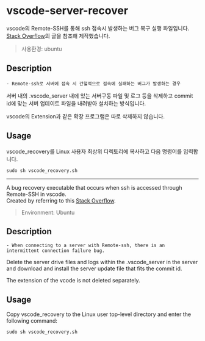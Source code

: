 # vscode-server-recover  

vscode의 Remote-SSH를 통해 ssh 접속시 발생하는 버그 복구 실행 파일입니다.  
[Stack Overflow](https://stackoverflow.com/questions/56671520/how-can-i-install-vscode-server-in-linux-offline)의 글을 참조해 제작했습니다.  

> 사용환경: ubuntu

## Description  

    - Remote-ssh로 서버에 접속 시 간헐적으로 접속에 실패하는 버그가 발생하는 경우

서버 내의 .vscode_server 내에 있는 서버구동 파일 및 로그 등을 삭제하고 commit id에 맞는 서버 업데이트 파일을 내려받아 설치하는 방식입니다.  

vscode의 Extension과 같은 확장 프로그램은 따로 삭제하지 않습니다.

## Usage
vscode_recovery를 Linux 사용자 최상위 디렉토리에 복사하고 다음 명령어를 입력합니다.  

```
sudo sh vscode_recovery.sh  
```

---  

A bug recovery executable that occurs when ssh is accessed through Remote-SSH in vscode.  
Created by referring to this [Stack Overflow](https://stackoverflow.com/questions/56671520/how-can-i-install-vscode-server-in-linux-offline).  

> Environment: Ubuntu  

## Description  

    - When connecting to a server with Remote-ssh, there is an intermittent connection failure bug.  

Delete the server drive files and logs within the .vscode_server in the server and download and install the server update file that fits the commit id.  

The extension of the vcode is not deleted separately.

## Usage  

Copy vscode_recovery to the Linux user top-level directory and enter the following command:

```
sudo sh vscode_recovery.sh  
```